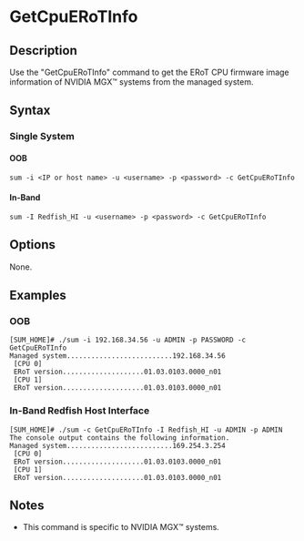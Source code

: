 # GetCpuERoTInfo

## Description

Use the "GetCpuERoTInfo" command to get the ERoT CPU firmware image information of NVIDIA MGX™ systems from the managed system.

## Syntax

### Single System

#### OOB
```
sum -i <IP or host name> -u <username> -p <password> -c GetCpuERoTInfo
```

#### In-Band
```
sum -I Redfish_HI -u <username> -p <password> -c GetCpuERoTInfo
```

## Options

None.

## Examples

### OOB
```
[SUM_HOME]# ./sum -i 192.168.34.56 -u ADMIN -p PASSWORD -c GetCpuERoTInfo
Managed system..........................192.168.34.56
 [CPU 0]
 ERoT version....................01.03.0103.0000_n01
 [CPU 1]
 ERoT version....................01.03.0103.0000_n01
```

### In-Band Redfish Host Interface
```
[SUM_HOME]# ./sum -c GetCpuERoTInfo -I Redfish_HI -u ADMIN -p ADMIN
The console output contains the following information.
Managed system..........................169.254.3.254
 [CPU 0]
 ERoT version....................01.03.0103.0000_n01
 [CPU 1]
 ERoT version....................01.03.0103.0000_n01
```

## Notes

- This command is specific to NVIDIA MGX™ systems.
